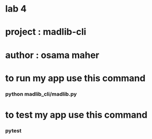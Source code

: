 # lab 4 
# project : madlib-cli
# author : osama maher 
# to run my app use this command
### python madlib_cli/madlib.py
# to test my app use this command
### pytest 